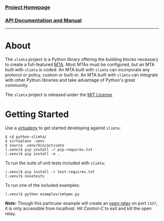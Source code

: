 
### [Project Homepage][5]
### [API Documentation and Manual][6]

--------------------

About
=====

The `slimta` project is a Python library offering the building blocks necessary
to create a full-featured [MTA][1]. Most MTAs must be configured, but an MTA
built with `slimta` is coded. An MTA built with `slimta` can incorporate any
protocol or policy, custom or built-in. An MTA built with `slimta` can
integrate with other Python libraries and take advantage of Python's great
community.

The `slimta` project is released under the [MIT License][4].

Getting Started
===============

Use a [virtualenv][2] to get started developing against `slimta`:

    $ cd python-slimta/
    $ virtualenv .venv
    $ source .venv/bin/activate
    (.venv)$ pip install -r pip-requires.txt
    (.venv)$ pip install -e .

To run the suite of unit tests included with `slimta`:

    (.venv)$ pip install -r test-requires.txt
    (.venv)$ nosetests

To run one of the included examples:

    (.venv)$ python examples/smtpmx.py

***Note:*** Though this particular example will create an [open relay][3] on
port `1337`, it is only accessible from localhost. Hit *Control-C* to exit and
kill the open relay.

[1]: http://en.wikipedia.org/wiki/Message_transfer_agent
[2]: http://pypi.python.org/pypi/virtualenv
[3]: http://en.wikipedia.org/wiki/Open_mail_relay
[4]: http://opensource.org/licenses/MIT
[5]: http://slimta.org/
[6]: http://docs.slimta.org/

